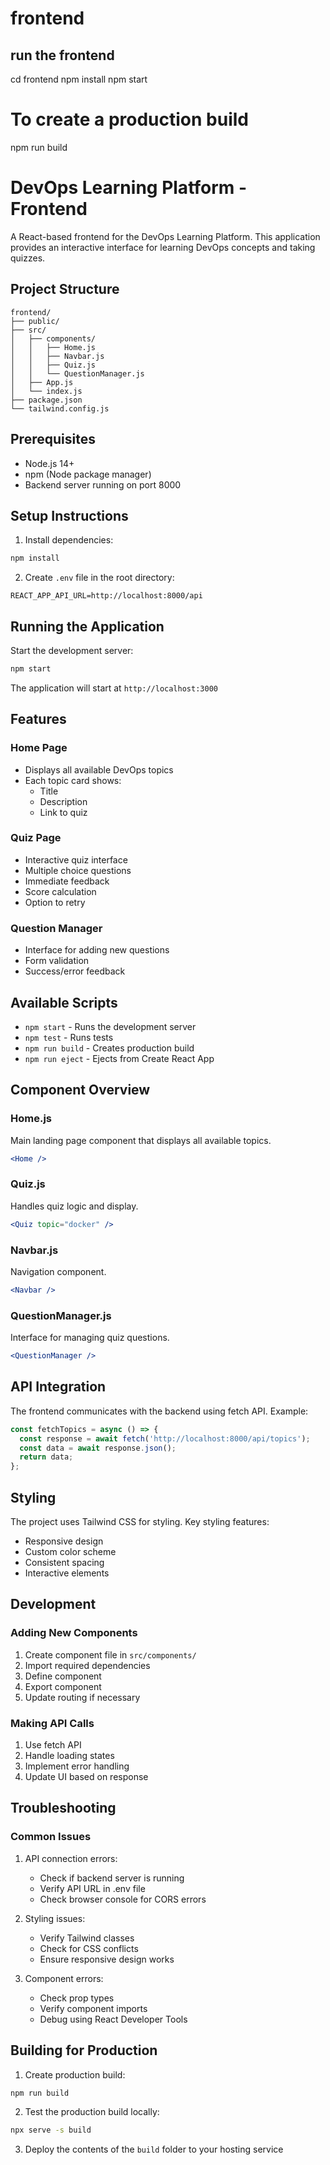 

# frontend 
## run the frontend

cd frontend
npm install
npm start

# To create a production build
 npm run build

 # DevOps Learning Platform - Frontend

A React-based frontend for the DevOps Learning Platform. This application provides an interactive interface for learning DevOps concepts and taking quizzes.

## Project Structure
```
frontend/
├── public/
├── src/
│   ├── components/
│   │   ├── Home.js
│   │   ├── Navbar.js
│   │   ├── Quiz.js
│   │   └── QuestionManager.js
│   ├── App.js
│   └── index.js
├── package.json
└── tailwind.config.js
```

## Prerequisites
- Node.js 14+
- npm (Node package manager)
- Backend server running on port 8000

## Setup Instructions

1. Install dependencies:
```bash
npm install
```

2. Create `.env` file in the root directory:
```env
REACT_APP_API_URL=http://localhost:8000/api
```

## Running the Application

Start the development server:
```bash
npm start
```

The application will start at `http://localhost:3000`

## Features

### Home Page
- Displays all available DevOps topics
- Each topic card shows:
  - Title
  - Description
  - Link to quiz

### Quiz Page
- Interactive quiz interface
- Multiple choice questions
- Immediate feedback
- Score calculation
- Option to retry

### Question Manager
- Interface for adding new questions
- Form validation
- Success/error feedback

## Available Scripts

- `npm start` - Runs the development server
- `npm test` - Runs tests
- `npm run build` - Creates production build
- `npm run eject` - Ejects from Create React App

## Component Overview

### Home.js
Main landing page component that displays all available topics.
```jsx
<Home />
```

### Quiz.js
Handles quiz logic and display.
```jsx
<Quiz topic="docker" />
```

### Navbar.js
Navigation component.
```jsx
<Navbar />
```

### QuestionManager.js
Interface for managing quiz questions.
```jsx
<QuestionManager />
```

## API Integration

The frontend communicates with the backend using fetch API. Example:
```javascript
const fetchTopics = async () => {
  const response = await fetch('http://localhost:8000/api/topics');
  const data = await response.json();
  return data;
};
```

## Styling

The project uses Tailwind CSS for styling. Key styling features:
- Responsive design
- Custom color scheme
- Consistent spacing
- Interactive elements

## Development

### Adding New Components
1. Create component file in `src/components/`
2. Import required dependencies
3. Define component
4. Export component
5. Update routing if necessary

### Making API Calls
1. Use fetch API
2. Handle loading states
3. Implement error handling
4. Update UI based on response

## Troubleshooting

### Common Issues

1. API connection errors:
   - Check if backend server is running
   - Verify API URL in .env file
   - Check browser console for CORS errors

2. Styling issues:
   - Verify Tailwind classes
   - Check for CSS conflicts
   - Ensure responsive design works

3. Component errors:
   - Check prop types
   - Verify component imports
   - Debug using React Developer Tools

## Building for Production

1. Create production build:
```bash
npm run build
```

2. Test the production build locally:
```bash
npx serve -s build
```

3. Deploy the contents of the `build` folder to your hosting service